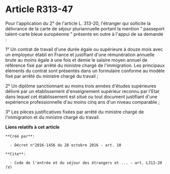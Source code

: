 # Article R313-47

Pour l'application du 2° de l'article L. 313-20, l'étranger qui sollicite la délivrance de la carte de séjour pluriannuelle
portant la mention “ passeport talent-carte bleue européenne ” présente en outre à l'appui de sa demande : 

1° Un contrat de travail d'une durée égale ou supérieure à douze mois avec un employeur établi en France et justifiant d'une
rémunération annuelle brute au moins égale à une fois et demie le salaire moyen annuel de référence fixé par arrêté du
ministre chargé de l'immigration. Les principaux éléments du contrat sont présentés dans un formulaire conforme au modèle
fixé par arrêté du ministre chargé du travail ; 

2° Un diplôme sanctionnant au moins trois années d'études supérieures délivré par un établissement d'enseignement supérieur
reconnu par l'Etat dans lequel cet établissement est situé ou tout document justifiant d'une expérience professionnelle d'au
moins cinq ans d'un niveau comparable ; 

3° Les pièces justificatives fixées par arrêté du ministre chargé de l'immigration et du ministre chargé du travail.

**Liens relatifs à cet article**

	**Créé par**:

	  - Décret n°2016-1456 du 28 octobre 2016 - art. 10

	**Cite**:

	  - Code de l'entrée et du séjour des étrangers et ... - art. L313-20 (V)
